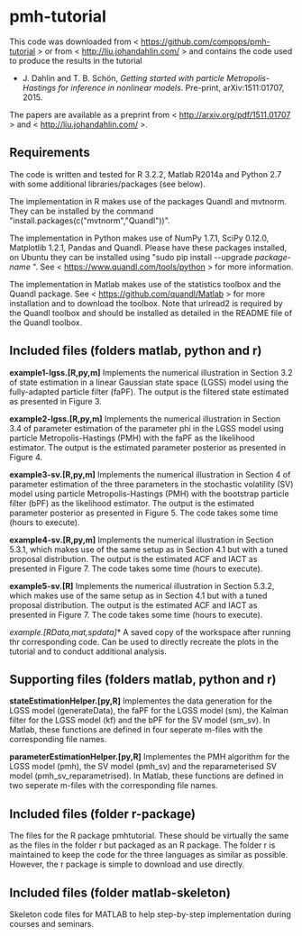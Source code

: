 # pmh-tutorial

This code was downloaded from < https://github.com/compops/pmh-tutorial > or from < http://liu.johandahlin.com/ > and contains the code used to produce the results in the tutorial

* J. Dahlin and T. B. Schön, *Getting started with particle Metropolis-Hastings for inference in nonlinear models*. Pre-print, arXiv:1511:01707, 2015. 

The papers are available as a preprint from < http://arxiv.org/pdf/1511.01707 > and < http://liu.johandahlin.com/ >.

Requirements
--------------
The code is written and tested for R 3.2.2, Matlab R2014a and Python 2.7 with some additional libraries/packages (see below).

The implementation in R makes use of the packages Quandl and mvtnorm. They can be installed by the command "install.packages(c("mvtnorm","Quandl"))". 

The implementation in Python makes use of NumPy 1.7.1, SciPy 0.12.0, Matplotlib 1.2.1, Pandas and Quandl. Please have these packages installed, on Ubuntu they can be installed using "sudo pip install --upgrade *package-name* ". See < https://www.quandl.com/tools/python > for more information.

The implementation in Matlab makes use of the statistics toolbox and the Quandl package. See < https://github.com/quandl/Matlab > for more installation and to download the toolbox. Note that urlread2 is required by the Quandl toolbox and should be installed as detailed in the README file of the Quandl toolbox.

Included files (folders matlab, python and r)
--------------
**example1-lgss.[R,py,m]** Implements the numerical illustration in Section 3.2 of state estimation in a linear Gaussian state space (LGSS) model using the fully-adapted particle filter (faPF). The output is the filtered state estimated as presented in Figure 3.

**example2-lgss.[R,py,m]** Implements the numerical illustration in Section 3.4 of parameter estimation of the parameter phi in the LGSS model using particle Metropolis-Hastings (PMH) with the faPF as the likelihood estimator. The output is the estimated parameter posterior as presented in Figure 4.

**example3-sv.[R,py,m]** Implements the numerical illustration in Section 4 of parameter estimation of the three parameters in the stochastic volatility (SV) model using particle Metropolis-Hastings (PMH) with the bootstrap particle filter (bPF) as the likelihood estimator. The output is the estimated parameter posterior as presented in Figure 5. The code takes some time (hours to execute).

**example4-sv.[R,py,m]** Implements the numerical illustration in Section 5.3.1, which makes use of the same setup as in Section 4.1 but with a tuned proposal distribution. The output is the estimated ACF and IACT as presented in Figure 7. The code takes some time (hours to execute).

**example5-sv.[R]** Implements the numerical illustration in Section 5.3.2, which makes use of the same setup as in Section 4.1 but with a tuned proposal distribution. The output is the estimated ACF and IACT as presented in Figure 7. The code takes some time (hours to execute).

**example*.[RData,mat,spdata]** A saved copy of the workspace after running thr corresponding code. Can be used to directly recreate the plots in the tutorial and to conduct additional analysis.

Supporting files (folders matlab, python and r)
--------------
**stateEstimationHelper.[py,R]**
Implementes the data generation for the LGSS model (generateData), the faPF for the LGSS model (sm), the Kalman filter for the LGSS model (kf) and the bPF for the SV model (sm_sv). In Matlab, these functions are defined in four seperate m-files with the corresponding file names.

**parameterEstimationHelper.[py,R]**
Implementes the PMH algorithm for the LGSS model (pmh), the SV model (pmh_sv) and the reparameterised SV model (pmh_sv_reparametrised). In Matlab, these functions are defined in two seperate m-files with the corresponding file names.

Included files (folder r-package)
--------------
The files for the R package pmhtutorial. These should be virtually the same as the files in the folder r but packaged as an R package. The folder r is maintained to keep the code for the three languages as similar as possible. However, the r package is simple to download and use directly.

Included files (folder matlab-skeleton)
--------------
Skeleton code files for MATLAB to help step-by-step implementation during courses and seminars. 


